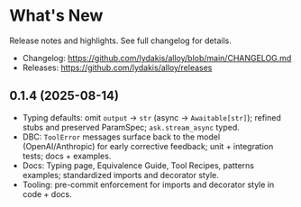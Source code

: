 # What's New

Release notes and highlights. See full changelog for details.

- Changelog: https://github.com/lydakis/alloy/blob/main/CHANGELOG.md
- Releases: https://github.com/lydakis/alloy/releases

## 0.1.4 (2025-08-14)
- Typing defaults: omit `output` → `str` (async → `Awaitable[str]`); refined stubs and preserved ParamSpec; `ask.stream_async` typed.
- DBC: `ToolError` messages surface back to the model (OpenAI/Anthropic) for early corrective feedback; unit + integration tests; docs + examples.
- Docs: Typing page, Equivalence Guide, Tool Recipes, patterns examples; standardized imports and decorator style.
- Tooling: pre-commit enforcement for imports and decorator style in code + docs.
